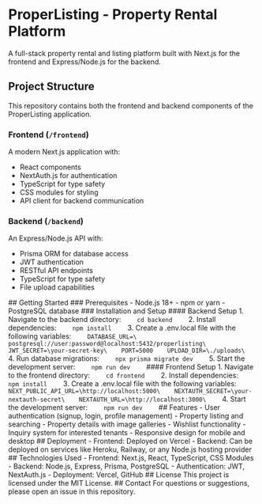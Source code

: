 # ProperListing - Property Rental Platform

A full-stack property rental and listing platform built with Next.js for the frontend and Express/Node.js for the backend.

## Project Structure

This repository contains both the frontend and backend components of the ProperListing application.

### Frontend (`/frontend`)

A modern Next.js application with:
- React components
- NextAuth.js for authentication
- TypeScript for type safety
- CSS modules for styling
- API client for backend communication

### Backend (`/backend`)

An Express/Node.js API with:
- Prisma ORM for database access
- JWT authentication
- RESTful API endpoints
- TypeScript for type safety
- File upload capabilities

 
 # #   G e t t i n g   S t a r t e d 
 
 # # #   P r e r e q u i s i t e s 
 
 -   N o d e . j s   1 8 + 
 -   n p m   o r   y a r n 
 -   P o s t g r e S Q L   d a t a b a s e 
 
 # # #   I n s t a l l a t i o n   a n d   S e t u p 
 
 # # # #   B a c k e n d   S e t u p 
 
 1 .   N a v i g a t e   t o   t h e   b a c k e n d   d i r e c t o r y : 
       ` 
       c d   b a c k e n d 
       ` 
 
 2 .   I n s t a l l   d e p e n d e n c i e s : 
       ` 
       n p m   i n s t a l l 
       ` 
 
 3 .   C r e a t e   a   . e n v . l o c a l   f i l e   w i t h   t h e   f o l l o w i n g   v a r i a b l e s : 
       ` 
       D A T A B A S E _ U R L = \  
 p o s t g r e s q l : / / u s e r : p a s s w o r d @ l o c a l h o s t : 5 4 3 2 / p r o p e r l i s t i n g \ 
       J W T _ S E C R E T = \ y o u r - s e c r e t - k e y \ 
       P O R T = 5 0 0 0 
       U P L O A D _ D I R = \ . / u p l o a d s \ 
       ` 
 
 4 .   R u n   d a t a b a s e   m i g r a t i o n s : 
       ` 
       n p x   p r i s m a   m i g r a t e   d e v 
       ` 
 
 5 .   S t a r t   t h e   d e v e l o p m e n t   s e r v e r : 
       ` 
       n p m   r u n   d e v 
       ` 
 
 # # # #   F r o n t e n d   S e t u p 
 
 1 .   N a v i g a t e   t o   t h e   f r o n t e n d   d i r e c t o r y : 
       ` 
       c d   f r o n t e n d 
       ` 
 
 2 .   I n s t a l l   d e p e n d e n c i e s : 
       ` 
       n p m   i n s t a l l 
       ` 
 
 3 .   C r e a t e   a   . e n v . l o c a l   f i l e   w i t h   t h e   f o l l o w i n g   v a r i a b l e s : 
       ` 
       N E X T _ P U B L I C _ A P I _ U R L = \ h t t p : / / l o c a l h o s t : 5 0 0 0 \ 
       N E X T A U T H _ S E C R E T = \ y o u r - n e x t a u t h - s e c r e t \ 
       N E X T A U T H _ U R L = \ h t t p : / / l o c a l h o s t : 3 0 0 0 \ 
       ` 
 
 4 .   S t a r t   t h e   d e v e l o p m e n t   s e r v e r : 
       ` 
       n p m   r u n   d e v 
       ` 
 
 # #   F e a t u r e s 
 
 -   U s e r   a u t h e n t i c a t i o n   ( s i g n u p ,   l o g i n ,   p r o f i l e   m a n a g e m e n t ) 
 -   P r o p e r t y   l i s t i n g   a n d   s e a r c h i n g 
 -   P r o p e r t y   d e t a i l s   w i t h   i m a g e   g a l l e r i e s 
 -   W i s h l i s t   f u n c t i o n a l i t y 
 -   I n q u i r y   s y s t e m   f o r   i n t e r e s t e d   t e n a n t s 
 -   R e s p o n s i v e   d e s i g n   f o r   m o b i l e   a n d   d e s k t o p 
 
 # #   D e p l o y m e n t 
 
 -   F r o n t e n d :   D e p l o y e d   o n   V e r c e l 
 -   B a c k e n d :   C a n   b e   d e p l o y e d   o n   s e r v i c e s   l i k e   H e r o k u ,   R a i l w a y ,   o r   a n y   N o d e . j s   h o s t i n g   p r o v i d e r 
 
 # #   T e c h n o l o g i e s   U s e d 
 
 -   * * F r o n t e n d * * :   N e x t . j s ,   R e a c t ,   T y p e S c r i p t ,   C S S   M o d u l e s 
 -   * * B a c k e n d * * :   N o d e . j s ,   E x p r e s s ,   P r i s m a ,   P o s t g r e S Q L 
 -   * * A u t h e n t i c a t i o n * * :   J W T ,   N e x t A u t h . j s 
 -   * * D e p l o y m e n t * * :   V e r c e l ,   G i t H u b 
 
 # #   L i c e n s e 
 
 T h i s   p r o j e c t   i s   l i c e n s e d   u n d e r   t h e   M I T   L i c e n s e . 
 
 # #   C o n t a c t 
 
 F o r   q u e s t i o n s   o r   s u g g e s t i o n s ,   p l e a s e   o p e n   a n   i s s u e   i n   t h i s   r e p o s i t o r y .  
 